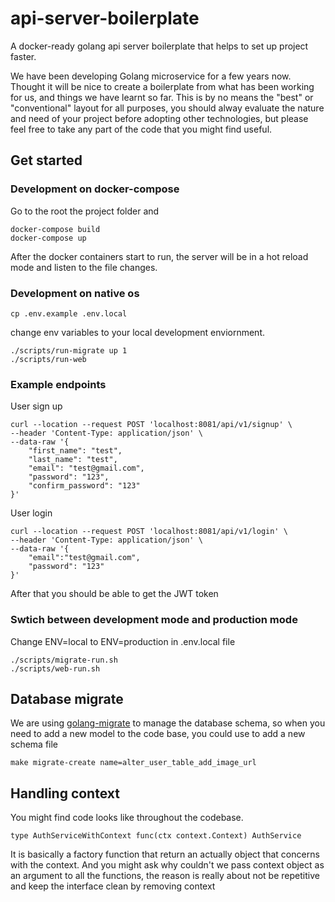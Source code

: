 # api-server-boilerplate
A docker-ready golang api server boilerplate that helps to set up project faster.

We have been developing Golang microservice for a few years now. Thought it will be nice to create a boilerplate from what has been working for us, and things we have learnt so far. This is by no means the "best" or "conventional" layout for all purposes, you should alway evaluate the nature and need of your project before adopting other technologies, but please feel free to take any part of the code that you might find useful.

## Get started
### Development on docker-compose
Go to the root the project folder and
```
docker-compose build
docker-compose up
```
After the docker containers start to run, the server will be in a hot reload mode and listen to the file changes.


### Development on native os
```
cp .env.example .env.local
```
change env variables to your local development enviornment.
```
./scripts/run-migrate up 1
./scripts/run-web
```

### Example endpoints
User sign up
```  
curl --location --request POST 'localhost:8081/api/v1/signup' \
--header 'Content-Type: application/json' \
--data-raw '{
    "first_name": "test",
    "last_name": "test",
    "email": "test@gmail.com",
    "password": "123",
    "confirm_password": "123"
}'
```
User login
```  
curl --location --request POST 'localhost:8081/api/v1/login' \
--header 'Content-Type: application/json' \
--data-raw '{
    "email":"test@gmail.com",
    "password": "123"
}'
```
After that you should be able to get the JWT token


### Swtich between development mode and production mode
Change ENV=local to ENV=production in .env.local file
```
./scripts/migrate-run.sh
./scripts/web-run.sh
```

## Database migrate
We are using [golang-migrate](https://github.com/golang-migrate/migrate) to manage the database schema, so when you need to add a new model to the code base, you could use to add a new schema file
```
make migrate-create name=alter_user_table_add_image_url
```

## Handling context
You might find code looks like throughout the codebase.
```
type AuthServiceWithContext func(ctx context.Context) AuthService
```
It is basically a factory function that return an actually object that concerns with the context. And you might ask why couldn't we pass context object as an argument to all the functions, the reason is really about not be repetitive and keep the interface clean by removing context
